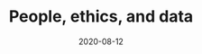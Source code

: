 ---
title: "People, ethics, and data"
collection: publications
permalink: /publication/2020-data-ethics
date: 2020-08-12
venue: 'Open Handbook of Linguistic Data Management'
citation: 'Holton, Gary, Wesley Y. Leonard, and Peter L. Pulsifer. in review. People, ethics, and data. Open Handbook of Linguistic Data Management, ed. by Andrea Berez-Kroeker, Bradley McDonnell, Eve Koller, and Lauren Collister. Cambridbge: MIT Press.'
---